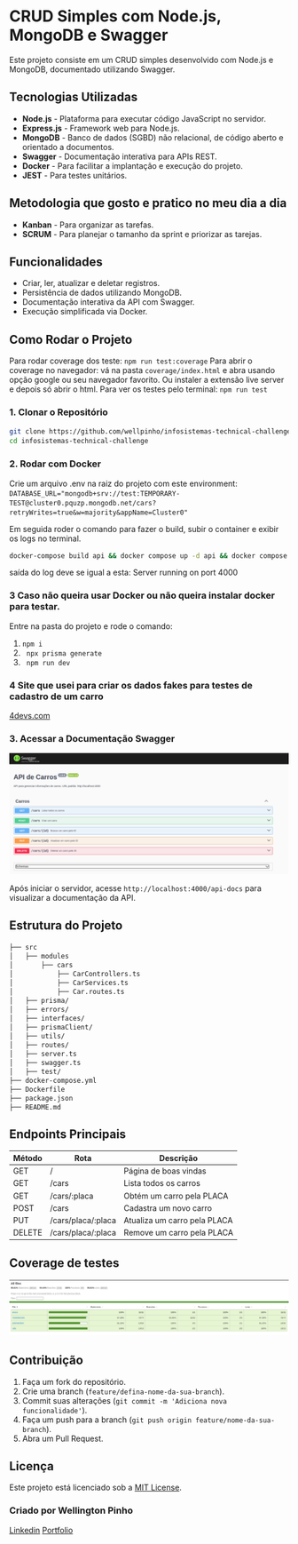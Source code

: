 # CRUD Simples com Node.js, MongoDB e Swagger

Este projeto consiste em um CRUD simples desenvolvido com Node.js e MongoDB, documentado utilizando Swagger.

## Tecnologias Utilizadas

-   **Node.js** - Plataforma para executar código JavaScript no servidor.
-   **Express.js** - Framework web para Node.js.
-   **MongoDB** - Banco de dados (SGBD) não relacional, de código aberto e orientado a documentos.
-   **Swagger** - Documentação interativa para APIs REST.
-   **Docker** - Para facilitar a implantação e execução do projeto.
-   **JEST** - Para testes unitários.

## Metodologia que gosto e pratico no meu dia a dia

-   **Kanban** - Para organizar as tarefas.
-   **SCRUM** - Para planejar o tamanho da sprint e priorizar as tarejas.

## Funcionalidades

-   Criar, ler, atualizar e deletar registros.
-   Persistência de dados utilizando MongoDB.
-   Documentação interativa da API com Swagger.
-   Execução simplificada via Docker.

## Como Rodar o Projeto

Para rodar coverage dos teste: `npm run test:coverage`
Para abrir o coverage no navegador: vá na pasta `coverage/index.html` e abra usando opção google ou seu navegador favorito. Ou instaler a extensão live server e depois só abrir o html.
Para ver os testes pelo terminal: `npm run test`

### 1. Clonar o Repositório

```bash
git clone https://github.com/wellpinho/infosistemas-technical-challenge.git
cd infosistemas-technical-challenge
```

### 2. Rodar com Docker

Crie um arquivo .env na raiz do projeto com este environment:
`DATABASE_URL="mongodb+srv://test:TEMPORARY-TEST@cluster0.pquzp.mongodb.net/cars?retryWrites=true&w=majority&appName=Cluster0"`

Em seguida roder o comando para fazer o build, subir o container e exibir os logs no terminal.

```bash
docker-compose build api && docker compose up -d api && docker compose logs -f api
```

saída do log deve se igual a esta: Server running on port 4000

### 3 Caso não queira usar Docker ou não queira instalar docker para testar.

Entre na pasta do projeto e rode o comando:

1. `npm i`
2. ` npx prisma generate`
3. ` npm run dev`

### 4 Site que usei para criar os dados fakes para testes de cadastro de um carro

[4devs.com](https://www.4devs.com.br/gerador_de_veiculos)

### 3. Acessar a Documentação Swagger

![alt text](image-1.png)

Após iniciar o servidor, acesse `http://localhost:4000/api-docs` para visualizar a documentação da API.

## Estrutura do Projeto

```
├── src
│   ├── modules
│       ├── cars
│           ├── CarControllers.ts
│           ├── CarServices.ts
│           ├── Car.routes.ts
│   ├── prisma/
│   ├── errors/
│   ├── interfaces/
│   ├── prismaClient/
│   ├── utils/
│   ├── routes/
│   ├── server.ts
│   ├── swagger.ts
│   ├── test/
├── docker-compose.yml
├── Dockerfile
├── package.json
├── README.md
```

## Endpoints Principais

| Método | Rota               | Descrição                    |
| ------ | ------------------ | ---------------------------- |
| GET    | /                  | Página de boas vindas        |
| GET    | /cars              | Lista todos os carros        |
| GET    | /cars/:placa       | Obtém um carro pela PLACA    |
| POST   | /cars              | Cadastra um novo carro       |
| PUT    | /cars/placa/:placa | Atualiza um carro pela PLACA |
| DELETE | /cars/placa/:placa | Remove um carro pela PLACA   |

## Coverage de testes

![alt text](image.png)

## Contribuição

1. Faça um fork do repositório.
2. Crie uma branch (`feature/defina-nome-da-sua-branch`).
3. Commit suas alterações (`git commit -m 'Adiciona nova funcionalidade'`).
4. Faça um push para a branch (`git push origin feature/nome-da-sua-branch`).
5. Abra um Pull Request.

## Licença

Este projeto está licenciado sob a [MIT License](LICENSE).

### Criado por Wellington Pinho

[Linkedin](https://www.linkedin.com/in/wellpinho/)
[Portfolio](https://wellpinho.com)
